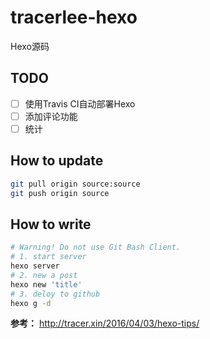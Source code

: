 # tracerlee-hexo

Hexo源码

## TODO

- [ ] 使用Travis CI自动部署Hexo
- [ ] 添加评论功能
- [ ] 统计

## How to update

```bash
git pull origin source:source
git push origin source
```

## How to write

```bash
# Warning! Do not use Git Bash Client.
# 1. start server
hexo server
# 2. new a post
hexo new 'title'
# 3. deloy to github
hexo g -d
```

**参考：** http://tracer.xin/2016/04/03/hexo-tips/